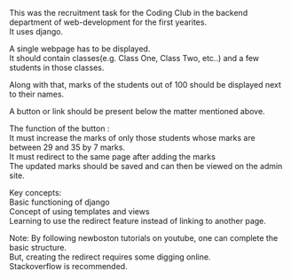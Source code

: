 This was the recruitment task for the Coding Club in the backend department of web-development for the first yearites.  
It uses django.  

A single webpage has to be displayed.  
It should contain classes(e.g. Class One, Class Two, etc..) and a few students in those classes.  

Along with that, marks of the students out of 100 should be displayed next to their names.  

A button or link should be present below the matter mentioned above.  

The function of the button :  
  It must increase the marks of only those students whose marks are between 29 and 35 by 7 marks.  
  It must redirect to the same page after adding the marks  
  The updated marks should be saved and can then be viewed on the admin site.  
  
  
Key concepts:    
Basic functioning of django  
Concept of using templates and views  
Learning to use the redirect feature instead of linking to another page.  


Note:
By following newboston tutorials on youtube, one can complete the basic 
structure.  
But, creating the redirect requires some digging online.  
Stackoverflow is recommended.  

